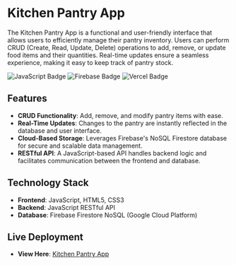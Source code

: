 # **Kitchen Pantry App**

The Kitchen Pantry App is a functional and user-friendly interface that allows users to efficiently manage their pantry inventory. Users can perform CRUD (Create, Read, Update, Delete) operations to add, remove, or update food items and their quantities. Real-time updates ensure a seamless experience, making it easy to keep track of pantry stock.

![JavaScript Badge](https://img.shields.io/badge/JavaScript-F7DF1E?style=for-the-badge&logo=javascript&logoColor=black)
![Firebase Badge](https://img.shields.io/badge/Firebase-FFCA28?style=for-the-badge&logo=firebase&logoColor=black)
![Vercel Badge](https://img.shields.io/badge/Vercel-000000?style=for-the-badge&logo=vercel&logoColor=white)

## Features

- **CRUD Functionality**: Add, remove, and modify pantry items with ease.
- **Real-Time Updates**: Changes to the pantry are instantly reflected in the database and user interface.
- **Cloud-Based Storage**: Leverages Firebase's NoSQL Firestore database for secure and scalable data management.
- **RESTful API**: A JavaScript-based API handles backend logic and facilitates communication between the frontend and database.

## Technology Stack

- **Frontend**: JavaScript, HTML5, CSS3
- **Backend**: JavaScript RESTful API
- **Database**: Firebase Firestore NoSQL (Google Cloud Platform)

## Live Deployment

- **View Here**: [Kitchen Pantry App](https://pantryapp-iota.vercel.app/)
